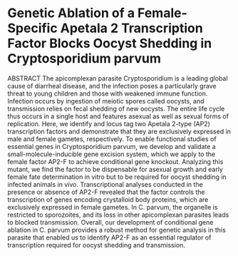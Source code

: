 # Genetic Ablation of a Female-Specific Apetala 2 Transcription Factor Blocks Oocyst Shedding in Cryptosporidium parvum

ABSTRACT The apicomplexan parasite Cryptosporidium is a leading global cause of diarrheal disease, and the infection poses a particularly grave threat to young children and those with weakened immune function. Infection occurs by ingestion of meiotic spores called oocysts, and transmission relies on fecal shedding of new oocysts. The entire life cycle thus occurs in a single host and features asexual as well as sexual forms of replication. Here, we identify and locus tag two Apetala 2-type (AP2) transcription factors and demonstrate that they are exclusively expressed in male and female gametes, respectively. To enable functional studies of essential genes in Cryptosporidium parvum, we develop and validate a small-molecule-inducible gene excision system, which we apply to the female factor AP2-F to achieve conditional gene knockout. Analyzing this mutant, we find the factor to be dispensable for asexual growth and early female fate determination in vitro but to be required for oocyst shedding in infected animals in vivo. Transcriptional analyses conducted in the presence or absence of AP2-F revealed that the factor controls the transcription of genes encoding crystalloid body proteins, which are exclusively expressed in female gametes. In C. parvum, the organelle is restricted to sporozoites, and its loss in other apicomplexan parasites leads to blocked transmission. Overall, our development of conditional gene ablation in C. parvum provides a robust method for genetic analysis in this parasite that enabled us to identify AP2-F as an essential regulator of transcription required for oocyst shedding and transmission.
